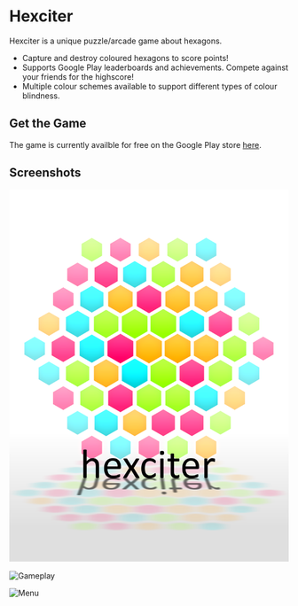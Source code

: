 Hexciter
========

Hexciter is a unique puzzle/arcade game about hexagons.

* Capture and destroy coloured hexagons to score points!
* Supports Google Play leaderboards and achievements. Compete against your friends for the highscore!
* Multiple colour schemes available to support different types of colour blindness.

Get the Game
----------------
The game is currently availble for free on the Google Play store [here](https://play.google.com/store/apps/details?id=com.teamsalt.hexciter).

Screenshots
-----------

![Poster](https://raw.githubusercontent.com/pR0Ps/hexciter/master/Flash%20Art/poster300dpi.png)

![Gameplay](https://raw.githubusercontent.com/pR0Ps/hexciter/master/Flash%20Art/screenshot20140331220259655.png)

![Menu](https://raw.githubusercontent.com/pR0Ps/hexciter/master/Flash%20Art/screenshot20140331230553211.png)
